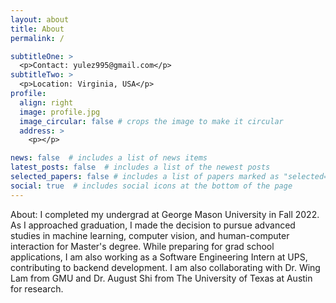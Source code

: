 ```yaml
---
layout: about
title: About
permalink: /

subtitleOne: > 
  <p>Contact: yulez995@gmail.com</p>
subtitleTwo: >
  <p>Location: Virginia, USA</p>
profile:
  align: right
  image: profile.jpg
  image_circular: false # crops the image to make it circular
  address: >
    <p></p>

news: false  # includes a list of news items
latest_posts: false  # includes a list of the newest posts
selected_papers: false # includes a list of papers marked as "selected={true}"
social: true  # includes social icons at the bottom of the page
---
```


About: I completed my undergrad at George Mason University in Fall 2022. As I approached graduation, I made the decision to pursue advanced studies in machine learning, computer vision, and human-computer interaction for Master's degree. While preparing for grad school applications, I am also working as a Software Engineering Intern at UPS, contributing to backend development. I am also collaborating with Dr. Wing Lam from GMU and Dr. August Shi from The University of Texas at Austin for research.


<!-- Testingggg Tell the world about yourself. Link to your favorite [subreddit](http://reddit.com). You can put a picture in, too. The code is already in, just name your picture `profile.jpg` and put it in the `img/` folder.

Put your address / P.O. box / other info right below your picture. You can also disable any of these elements by editing `profile` property of the YAML header of your `_pages/about.md`. Edit `_bibliography/papers.bib` and Jekyll will render your [publications page](/al-folio/publications/) automatically.

Link to your social media connections, too. This theme is set up to use [Font Awesome icons](http://fortawesome.github.io/Font-Awesome/) and [Academicons](https://jpswalsh.github.io/academicons/), like the ones below. Add your Facebook, Twitter, LinkedIn, Google Scholar, or just disable all of them. -->
